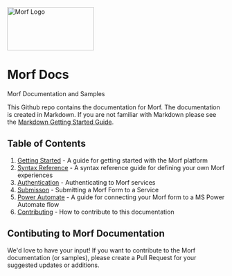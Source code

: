 <img src="https://uploads-ssl.webflow.com/61e714dee6e03a006b829c3a/621cf6cde8ae4f61b08896b4_MORF%20Logo.svg" width="200" height="100" alt="Morf Logo">

# Morf Docs
Morf Documentation and Samples

This Github repo contains the documentation for Morf.  The documentation is created in Markdown.  If you are not familiar with Markdown please see the [Markdown Getting Started Guide](https://www.markdownguide.org/getting-started/).

## Table of Contents
1. [Getting Started](./guides/GettingStarted.md) - A guide for getting started with the Morf platform
2. [Syntax Reference](./guides/SyntaxReference.md) - A syntax reference guide for defining your own Morf experiences
3. [Authentication](./guides/Authentication.md) - Authenticating to Morf services
4. [Submisson](./guides/Submission.md) - Submitting a Morf Form to a Service
5. [Power Automate](./guides/PowerAutomate.md) - A guide for connecting your Morf form to a MS Power Automate flow
6. [Contributing](#contibuting-to-morf-documentation) - How to contribute to this documentation

## Contibuting to Morf Documentation
We'd love to have your input! If you want to contribute to the Morf documentation (or samples), please create a Pull Request for your suggested updates or additions.
